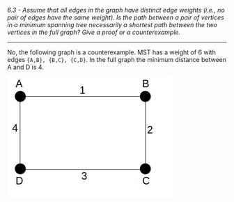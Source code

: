 *6.3 - Assume that all edges in the graph have distinct edge weights (i.e., no pair of edges have the same weight). Is the path between a pair of vertices in a minimum spanning tree necessarily a shortest path between the two vertices in the full graph? Give a proof or a counterexample.*
***
No, the following graph is a counterexample. MST has a weight of 6 with edges `{A,B}, {B,C}, {C,D}`. In the full graph the minimum distance between A and D is 4.  

![graph](https://github.com/jonathantorres/bookshelf/blob/master/adm/ch6/img/6-3.jpg)

